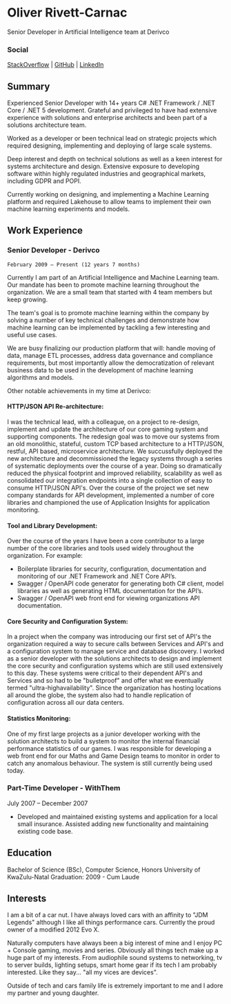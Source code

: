 # Oliver Rivett-Carnac
Senior Developer in Artificial Intelligence team at Derivco

### Social 
[StackOverflow](https://stackoverflow.com/users/101662/oliver) | [GitHub](https://github.com/OliverRC) | [LinkedIn](https://www.linkedin.com/in/oliverrc/)

## Summary

Experienced Senior Developer with 14+ years C# .NET Framework / .NET Core / .NET 5 development. Grateful and privileged to have had extensive experience with solutions and enterprise architects and been part of a solutions architecture team. 

Worked as a developer or been technical lead on strategic projects which required designing, implementing and deploying of large scale systems.

Deep interest and depth on technical solutions as well as a keen interest for systems architecture and design.
Extensive exposure to developing software within highly regulated industries and geographical markets, including GDPR and POPI. 

Currently working on designing, and implementing a Machine Learning platform and required Lakehouse to allow teams to implement their own machine learning experiments and models.

## Work Experience

### Senior Developer - Derivco
`February 2009 – Present (12 years 7 months)`

Currently I am part of an Artificial Intelligence and Machine Learning team. Our mandate has been to promote machine learning throughout the organization. We are a small team that started with 4 team members but keep growing. 

The team's goal is to promote machine learning within the company by solving a number of key technical challenges and demonstrate how machine learning can be implemented by tackling a few interesting and useful use cases.

We are busy finalizing our production platform that will: handle moving of data, manage ETL processes, address data governance and compliance requirements, but most importantly allow the democratization of relevant business data to be used in the development of machine learning algorithms and models.

Other notable achievements in my time at Derivco:

#### HTTP/JSON API Re-architecture:
I was the technical lead, with a colleague, on a project to re-design, implement and update the architecture of our core gaming system and supporting components.
The redesign goal was to move our systems from an old monolithic, stateful, custom TCP based architecture to a HTTP/JSON, restful, API based, microservice architecture.
We succussfully deployed the new architecture and decommissioned the legacy systems through a series of systematic deployments over the course of a year.
Doing so dramatically reduced the physical footprint and improved reliability, scalability as well as consolidated our integration endpoints into a single collection of easy to consume HTTP/JSON API's.
Over the course of the project we set new company standards for API development, implemented a number of core libraries and championed the use of Application Insights for application monitoring.

#### Tool and Library Development:
Over the course of the years I have been a core contributor to a large number of the core libraries and tools used widely throughout the organization. 
For example:
 - Boilerplate libraries for security, configuration, documentation and monitoring of our .NET Framework and .NET Core API’s.
 - Swagger / OpenAPI code generator for generating both C# client, model libraries as well as generating HTML documentation for the API’s. 
 - Swagger / OpenAPI web front end for viewing organizations API documentation.

#### Core Security and Configuration System:
In a project when the company was introducing our first set of API's the organization required a way to secure calls between Services and API's and a configuration system to manage service and database discovery.
I worked as a senior developer with the solutions architects to design and implement the core security and configuration systems which are still used extensively to this day.
These systems were critical to their dependent API's and Services and so had to be "bulletproof" and offer what we eventually termed "ultra-highavailability".
Since the organization has hosting locations all around the globe, the system also had to handle replication of configuration across all our data centers.

#### Statistics Monitoring:
One of my first large projects as a junior developer working with the solution architects to build a system to monitor the internal financial performance statistics of our games. I was responsible for developing a web front end for our Maths and Game Design teams to monitor in order to catch any anomalous behaviour. The system is still currently being used today.

### Part-Time Developer - WithThem
July 2007 – December 2007

- Developed and maintained existing systems and application for a local small insurance. Assisted adding new functionality and maintaining existing code base.

## Education

Bachelor of Science (BSc), Computer Science, Honors
University of KwaZulu-Natal
Graduation: 2009 - Cum Laude

## Interests

I am a bit of a car nut. I have always loved cars with an affinity to "JDM Legends" although I like all things performance cars. Currently the proud owner of a modified 2012 Evo X.

Naturally computers have always been a big interest of mine and I enjoy PC + Console gaming, movies and series. 
Obviously all things tech make up a huge part of my interests. From audiophile sound systems to networking, tv to server builds, lighting setups, smart home gear if its tech I am probably interested.
Like they say... "all my vices are devices".

Outside of tech and cars family life is extremely important to me and I adore my partner and young daughter.